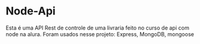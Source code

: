 # Node-Api

  Esta é uma API Rest de controle de uma livraria feito no curso de api com node na alura. Foram usados nesse projeto: Express, MongoDB, mongoose

